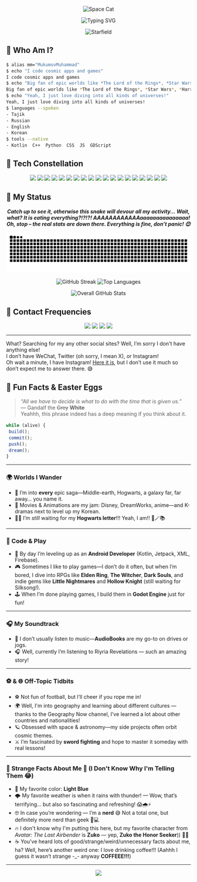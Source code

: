 
<!-- 🌌----------------------------------------🌌 -->
<p align="center">
  <img src="https://c.tenor.com/U4jULxsv6L8AAAAC/space-cat.gif" width="200" alt="Space Cat" />
</p>

<p align="center">
  <img src="https://readme-typing-svg.herokuapp.com?font=Fira+Code&size=32&pause=500&center=true&vCenter=true&width=650&lines=🚀+Welcome+to+MM's+Galactic+Hub...;👨‍🚀+Android+Dev+%7C+Godot+Gamer" alt="Typing SVG" />
</p>

<p align="center">
  <img src="https://media0.giphy.com/media/v1.Y2lkPTc5MGI3NjExbGNyeWprdDRjbHB6cG11M2xxZGpvdmdlODR5eHFlZDR3ZXJkNTcxYSZlcD12MV9pbnRlcm5hbF9naWZfYnlfaWQmY3Q9Zw/13HgwGsXF0aiGY/giphy.gif" width="600" alt="Starfield" />
</p>

<!-- 🌌----------------------------------------🌌 -->

## 🔮 Who Am I?

```bash
$ alias mm="MukumovMuhammad"
$ echo "I code cosmic apps and games"
I code cosmic apps and games
$ echo "Big fan of epic worlds like *The Lord of the Rings*, *Star Wars*, *Harry Potter*, and *Attack on Titan*."
Big fan of epic worlds like *The Lord of the Rings*, *Star Wars*, *Harry Potter*, and *Attack on Titan*.
$ echo "Yeah, I just love diving into all kinds of universes!"
Yeah, I just love diving into all kinds of universes!
$ languages --spoken
- Tajik
- Russian
- English
- Korean
$ tools --native
- Kotlin  C++  Python  CSS  JS  GDScript
```

<!-- 🌌----------------------------------------🌌 -->

## 🌠 Tech Constellation
<div align="center">

<!-- Core Languages & Tools -->
  <img src="https://img.shields.io/badge/Kotlin-7F52FF?style=for-the-badge&logo=kotlin&logoColor=white"/>
  <img src="https://img.shields.io/badge/C++-00599C?style=for-the-badge&logo=c%2B%2B&logoColor=white"/>
  <img src="https://img.shields.io/badge/Python-3670A0?style=for-the-badge&logo=python&logoColor=white"/>
  <img src="https://img.shields.io/badge/HTML5-E34F26?style=for-the-badge&logo=html5&logoColor=white"/>
  <img src="https://img.shields.io/badge/CSS3-1572B6?style=for-the-badge&logo=css3&logoColor=white"/>
  <img src="https://img.shields.io/badge/JavaScript-F7DF1E?style=for-the-badge&logo=javascript&logoColor=black"/>

<!-- Dev Tools -->
  <img src="https://img.shields.io/badge/Git-F05032?style=for-the-badge&logo=git&logoColor=white"/>
  <img src="https://img.shields.io/badge/GitHub-181717?style=for-the-badge&logo=github&logoColor=white"/>
  <img src="https://img.shields.io/badge/Android_Studio-3DDC84?style=for-the-badge&logo=android-studio&logoColor=white"/>
  <img src="https://img.shields.io/badge/Godot-478CBF?style=for-the-badge&logo=godot-engine&logoColor=white"/>
  <img src="https://img.shields.io/badge/Firebase-FFCA28?style=for-the-badge&logo=firebase&logoColor=black"/>
  <img src="https://img.shields.io/badge/Arduino-00979D?style=for-the-badge&logo=arduino&logoColor=white"/>
  <img src="https://img.shields.io/badge/Figma-F24E1E?style=for-the-badge&logo=figma&logoColor=white"/>

<!-- Android Specific -->
  <img src="https://img.shields.io/badge/Jetpack_Compose-4285F4?style=for-the-badge&logo=android&logoColor=white"/>
  <img src="https://img.shields.io/badge/XML-FF6600?style=for-the-badge&logo=w3c&logoColor=white"/>
  <img src="https://img.shields.io/badge/Retrofit-4CAF50?style=for-the-badge&logo=android&logoColor=white"/>
  <img src="https://img.shields.io/badge/Room-009688?style=for-the-badge&logo=android&logoColor=white"/>
  <img src="https://img.shields.io/badge/MySQL-4479A1?style=for-the-badge&logo=mysql&logoColor=white"/>
<img src="https://img.shields.io/badge/Tkinter-008080?style=for-the-badge&logo=python&logoColor=white"/>
</div>

<!-- 🌌----------------------------------------🌌 -->
## 🚀 My Status

<div align="center">


<p align="center"><strong><em>
    Catch up to see it, otherwise this snake will devour all my activity...  
    Wait, what? It is eating everything?!?!?! AAAAAAAAAAAAaaaaaaaaaaaaaaa!  
    Oh, stop – the real stats are down there. Everything is fine, don’t panic! 😊
  </em></strong></p>
  <!-- Contribution Graph -->
  <img
    src="https://raw.githubusercontent.com/MukumovMuhammad/MukumovMuhammad/output/github-contribution-grid-snake-dark.svg"
    alt="Contribution Snake"
    width="800"
  />
<br/>
  <!-- GitHub Stats -->
  <p>
    <img 
      src="https://github-readme-streak-stats.herokuapp.com/?user=MukumovMuhammad&theme=radical&hide_border=true" 
      alt="GitHub Streak" 
      width="45%" 
    />
    <img 
      src="https://github-readme-stats.vercel.app/api/top-langs/?username=MukumovMuhammad&layout=compact&theme=radical&hide_border=true" 
      alt="Top Languages" 
      width="45%"
    />
  </p>

  <p>
    <img 
      src="https://github-readme-stats.vercel.app/api?username=MukumovMuhammad&show_icons=true&count_private=true&theme=radical&hide_border=true" 
      alt="Overall GitHub Stats" 
      width="60%" 
    />
  </p>

</div>




<!-- 🌌----------------------------------------🌌 -->

## 📧 Contact Frequencies
<p align="center">
  <a href="mailto:muhammad.bw.03@gmail.com"><img src="https://img.shields.io/badge/Email-D14836?style=for-the-badge&logo=gmail&logoColor=white"/></a>
  <a href="https://t.me/MMV_bw"><img src="https://img.shields.io/badge/Telegram-26A5E4?style=for-the-badge&logo=telegram&logoColor=white"/></a>
  <a href="https://github.com/MukumovMuhammad"><img src="https://img.shields.io/badge/GitHub-181717?style=for-the-badge&logo=github&logoColor=white"/></a>
  <a href="https://www.linkedin.com/in/muhammad-mukumov-067a37266/"><img src="https://img.shields.io/badge/LinkedIn-0077B5?style=for-the-badge&logo=linkedin&logoColor=white"/></a>
</p>

---

What? Searching for my any other social sites? Well, I’m sorry I don't have anything else!  
I don’t have WeChat, Twitter (oh sorry, I mean X), or Instagram!  
Oh wait a minute, I have Instagram! [Here it is](https://www.instagram.com/mukumov_muhammad/), but I don’t use it much so don’t expect me to answer there. 😅


<!-- 🌌----------------------------------------🌌 -->

## 🎉 Fun Facts & Easter Eggs

> *“All we have to decide is what to do with the time that is given us.”*  
> — Gandalf the ~~Grey~~ **White**  
> Yeahhh, this phrase indeed has a deep meaning if you think about it.


```js
while (alive) {
 build();
 commit();
 push();
 dream();
}
```

---

### 🌍 Worlds I Wander

- 💫 I’m into **every** epic saga—Middle-earth, Hogwarts, a galaxy far, far away… you name it.  
- 🎥 Movies & Animations are my jam: Disney, DreamWorks, anime—and K-dramas next to level up my Korean.
- 🧙‍♂️ I’m *still* waiting for my **Hogwarts letter**!!! Yeah, I am!! 💌🪄📚

---

### 📱 Code & Play

- 🔧 By day I’m leveling up as an **Android Developer** (Kotlin, Jetpack, XML, Firebase).  
- 🎮 Sometimes I like to play games—I don’t do it often, but when I’m bored, I dive into RPGs like **Elden Ring**, **The Witcher**, **Dark Souls**, and indie gems like **Little Nightmares** and **Hollow Knight** (still waiting for Silksong!).
- 🕹️ When I’m done playing games, I build them in **Godot Engine** just for fun!  
  

---

### 🎧 My Soundtrack

- 🎵 I don’t usually listen to music—**AudioBooks** are my go-to on drives or jogs.
- 🎧 Well, currently I’m listening to Riyria Revelations — such an amazing story!
 

---

### ⚽ & 🌐 Off-Topic Tidbits

- ⚽ Not fun of football, but I’ll cheer if you rope me in!  
- 🌍 Well, I'm into geography and learning about different cultures — thanks to the Geography Now channel, I’ve learned a lot about other countries and nationalities!
- 🪐 Obsessed with space & astronomy—my side projects often orbit cosmic themes.
- ⚔️ I’m fascinated by **sword fighting** and hope to master it someday with real lessons! 

---

### 🎨 Strange Facts About Me 🤔 (I Don't Know Why I'm Telling Them 😂)

- 💙 My favorite color: **Light Blue**  
- 🌩️ My favorite weather is when it rains with thunder! — Wow, that’s terrifying... but also so fascinating and refreshing! 😱🌧️⚡
- 🤓 In case you’re wondering — I’m a **nerd** 😅 Not a total one, but definitely more nerd than geek 🧠💻
- 🔥 I don't know why I'm putting this here, but my favorite character from *Avatar: The Last Airbender* is **Zuko** — yep, **Zuko the Honor Seeker**)) 🫡🔥
- ☕ You’ve heard lots of good/strange/weird/unnecessary facts about me, ha? Well, here’s another weird one: I love drinking coffee!!! (Aahhh I guess it wasn’t strange -_- anyway **COFFEEE!!!**)

---





<!-- 🌌----------------------------------------🌌 -->

<!--## 🔗 More Galactic Widgets
<div align="center"> -->
  <!-- Contribution Snake (raw SVG) -->
 

  <!-- Trophy Cup 
  <img
    src="https://github-profile-trophy.vercel.app/?username=MukumovMuhammad&theme=darkhub&no-frame=true&margin-w=15&margin-h=15"
    alt="Trophy Cup"
    width="1000"
  />
</div>
-->

<!-- 🌌----------------------------------------🌌 -->

<p align="center">
  <img src="https://capsule-render.vercel.app/api?type=waving&color=00BFFF&height=100&section=footer"/>
</p>

